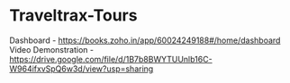 # Traveltrax-Tours

Dashboard      - https://books.zoho.in/app/60024249188#/home/dashboard
Video Demonstration - https://drive.google.com/file/d/1B7b8BWYTUUnlb16C-W964ifxvSpQ6w3d/view?usp=sharing
